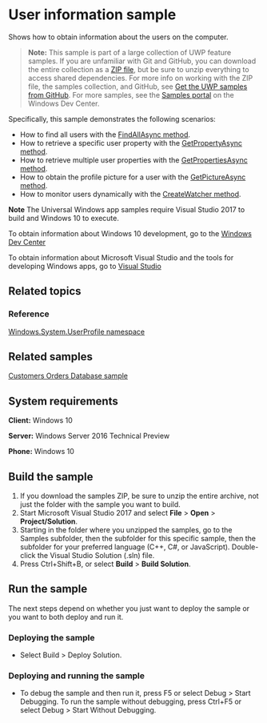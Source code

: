 ﻿<!---
  category: IdentitySecurityAndEncryption
  samplefwlink: http://go.microsoft.com/fwlink/p/?LinkId=620617
--->

# User information sample

Shows how to obtain information about the users on the computer.

> **Note:** This sample is part of a large collection of UWP feature samples. 
> If you are unfamiliar with Git and GitHub, you can download the entire collection as a 
> [ZIP file](https://github.com/Microsoft/Windows-universal-samples/archive/master.zip), but be 
> sure to unzip everything to access shared dependencies. For more info on working with the ZIP file, 
> the samples collection, and GitHub, see [Get the UWP samples from GitHub](https://aka.ms/ovu2uq). 
> For more samples, see the [Samples portal](https://aka.ms/winsamples) on the Windows Dev Center. 

Specifically, this sample demonstrates the following scenarios:

- How to find all users with the [FindAllAsync method](https://msdn.microsoft.com/library/windows/apps/windows.system.user.findallasync.aspx).
- How to retrieve a specific user property with the [GetPropertyAsync method](https://msdn.microsoft.com/library/windows/apps/windows.system.user.getpropertyasync.aspx).
- How to retrieve multiple user properties with the [GetPropertiesAsync method](https://msdn.microsoft.com/library/windows/apps/dn996552.aspx).
- How to obtain the profile picture for a user with the [GetPictureAsync method](https://msdn.microsoft.com/library/windows/apps/windows.system.user.getpictureasync.aspx).
- How to monitor users dynamically with the [CreateWatcher method](https://msdn.microsoft.com/library/windows/apps/windows.system.user.createwatcher.aspx).

**Note** The Universal Windows app samples require Visual Studio 2017 to build and Windows 10 to execute.
 
To obtain information about Windows 10 development, go to the [Windows Dev Center](http://go.microsoft.com/fwlink/?LinkID=532421)

To obtain information about Microsoft Visual Studio and the tools for developing Windows apps, go to [Visual Studio](http://go.microsoft.com/fwlink/?LinkID=532422)

## Related topics

### Reference

[Windows.System.UserProfile namespace](http://msdn.microsoft.com/library/windows/apps/br241881)  

## Related samples

[Customers Orders Database sample](https://github.com/Microsoft/Windows-appsample-customers-orders-database)  

## System requirements

**Client:** Windows 10

**Server:** Windows Server 2016 Technical Preview

**Phone:** Windows 10

## Build the sample

1. If you download the samples ZIP, be sure to unzip the entire archive, not just the folder with the sample you want to build. 
2. Start Microsoft Visual Studio 2017 and select **File** \> **Open** \> **Project/Solution**.
3. Starting in the folder where you unzipped the samples, go to the Samples subfolder, then the subfolder for this specific sample, then the subfolder for your preferred language (C++, C#, or JavaScript). Double-click the Visual Studio Solution (.sln) file.
4. Press Ctrl+Shift+B, or select **Build** \> **Build Solution**.

## Run the sample

The next steps depend on whether you just want to deploy the sample or you want to both deploy and run it.

### Deploying the sample

- Select Build > Deploy Solution. 

### Deploying and running the sample

- To debug the sample and then run it, press F5 or select Debug >  Start Debugging. To run the sample without debugging, press Ctrl+F5 or select Debug > Start Without Debugging. 

